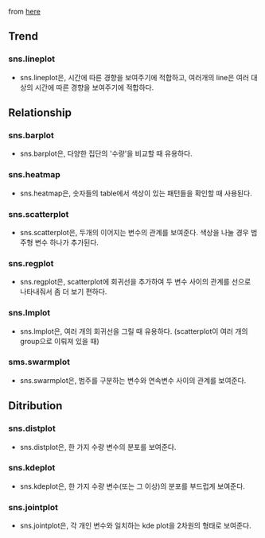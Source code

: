 from <a href='https://www.kaggle.com/alexisbcook/choosing-plot-types-and-custom-styles'>here</a>

## Trend

### sns.lineplot
- sns.lineplot은, 시간에 따른 경향을 보여주기에 적합하고, 여러개의 line은 여러 대상의 시간에 따른 경향을 보여주기에 적합하다.

## Relationship

### sns.barplot
- sns.barplot은, 다양한 집단의 '수량'을 비교할 때 유용하다.

### sns.heatmap
- sns.heatmap은, 숫자들의 table에서 색상이 있는 패턴들을 확인할 때 사용된다.

### sns.scatterplot
- sns.scatterplot은, 두개의 이어지는 변수의 관계를 보여준다. 색상을 나눌 경우 범주형 변수 하나가 추가된다.

### sns.regplot
- sns.regplot은, scatterplot에 회귀선을 추가하여 두 변수 사이의 관계를 선으로 나타내줘서 좀 더 보기 편하다.

### sns.lmplot
- sns.lmplot은, 여러 개의 회귀선을 그릴 때 유용하다. (scatterplot이 여러 개의 group으로 이뤄져 있을 때)

### sms.swarmplot
- sns.swarmplot은, 범주를 구분하는 변수와 연속변수 사이의 관계를 보여준다.

## Ditribution

### sns.distplot  
- sns.distplot은, 한 가지 수량 변수의 분포를 보여준다.

### sns.kdeplot
- sns.kdeplot은, 한 가지 수량 변수(또는 그 이상)의 분포를 부드럽게 보여준다.

### sns.jointplot
- sns.jointplot은, 각 개인 변수와 일치하는 kde plot을 2차원의 형태로 보여준다.